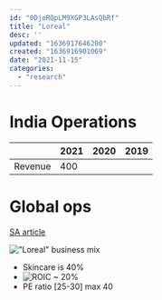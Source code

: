 ```yaml
---
id: "0DjoRQpLM9XGP3LAsQbRf"
title: "Loreal"
desc: ''
updated: "1636917646200"
created: "1636916901069"
date: "2021-11-15"
categories: 
  - "research"
---
```



# India Operations

||2021 | 2020 | 2019|
|---|-----|------|-----|
|Revenue |400|





# Global ops
[SA article](https://seekingalpha.com/article/4398089-loreal-cautionary-note-40x-earnings)

!["Loreal" business mix](https://static.seekingalpha.com/uploads/2021/1/8/33446475-16101437349349022.png)
- Skincare is 40%
- ![ROIC ~ 20%](https://static.seekingalpha.com/uploads/2021/1/8/33446475-1610138368943728.png)
- PE ratio [25-30] max 40
